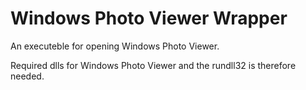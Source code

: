 # Windows Photo Viewer Wrapper

An executeble for opening Windows Photo Viewer.

Required dlls for Windows Photo Viewer and the rundll32 is therefore needed.
